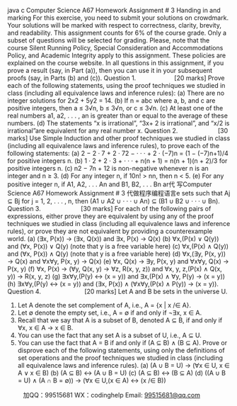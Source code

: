 java c
Computer Science A67
Homework Assignment # 3
Handing in and marking
For this exercise, you need to submit your solutions on crowdmark. Your solutions will be marked with respect to correctness, clarity, brevity, and readability. This assignment counts for 6% of the course grade. Only a subset of questions will be selected for grading.
Please, note that the course Silent Running Policy, Special Consideration and Accommodations Policy, and Academic Integrity apply to this assignment. These policies are explained on the course website.
In all questions in this assignment, if you prove a result (say, in Part (a)), then you can use it in your subsequent proofs (say, in Parts (b) and (c)).
Question 1.                      [20 marks]
Prove each of the following statements, using the proof techniques we studied in class (including all equivalence laws and inference rules):
(a) There are no integer solutions for 2x2 + 5y2 = 14.
(b) If n = abc where a, b, and c are positive integers, then a ≤ 3√n, b ≤ 3√n, or c ≤ 3√n.
(c) At least one of the real numbers a1, a2, . . . , an is greater than or equal to the average of these numbers.
(d) The statements “x is irrational”, “3x+ 2 is irrational”, and “x/2 is irrational”are equivalent for any real number x.
Question 2.                       [30 marks]
Use Simple Induction and other proof techniques we studied in class (including all equivalence laws and inference rules), to prove each of the following statements:
(a) 2 − 2 · 7 + 2 · 72 − · · · + 2 · (−7)n = (1 − (−7)n+1)/4 for positive integers n.
(b) 1 · 2 + 2 · 3 + · · · + n(n + 1) = n(n + 1)(n + 2)/3 for positive integers n.
(c) n2 − 7n + 12 is non-negative whenever n is an integer and n ≥ 3.
(d) For any integer n, if 10n! > nn, then n < 5.
(e) For any positive integer n, if A1, A2, . . . An and B1, B2, . . . Bn ar代 写Computer Science A67 Homework Assignment # 3
代做程序编程语言e sets such that Aj ⊆ Bj for j = 1, 2, . . . , n, then (A1 ∪ A2 ∪ · · · ∪ An) ⊆ (B1 ∪ B2 ∪ · · · ∪ Bn).
Question 3.                       [30 marks]
For each of the following pairs of expressions, either prove they are equivalent by using any of the proof techniques we studied in class (including all equivalence laws and inference rules), or prove they are not equivalent by providing a counterexample world.
(a) (∃x, P(x)) → (∃x, Q(x)) and ∃x, P(x) → Q(x)
(b) ∀x,(P(x) ∨ Q(y)) and (∀x, P(x)) ∨ Q(y) (note that y is a free variable here)
(c) ∀x,(P(x) ∧ Q(y)) and (∀x, P(x)) ∧ Q(y) (note that y is a free variable here)
(d) ∀x,(∃y, P(x, y)) → Q(x) and ∀x∀y, P(x, y) → Q(x)
(e) ∀x, Q(x) → ∃y, P(x, y) and ∀x∀y, Q(x) → P(x, y)
(f) ∀x, P(x) → (∀y, Q(x, y) → ∀z, R(x, y, z)) and ∀x, y, z,(P(x) ∧ Q(x, y)) → R(x, y, z)
(g) ∃x∀y,(P(y) ↔ (x = y)) and ∃x,(P(x) ∧ ∀y, P(y) → (x = y))
(h) ∃x∀y,(P(y) ↔ (x = y)) and (∃x, P(x)) ∧ (∀x∀y,(P(x) ∧ P(y)) → (x = y)).
Question 4.                         [20 marks]
Let A and B be sets in the universe U.
1. Let A denote the set complement of A, i.e., A = {x | x /∈ A}.
2. Let ∅ denote the empty set, i.e., A = ∅ if and only if ¬∃x, x ∈ A.
3. Recall that we say that A is a subset of B, denoted A ⊆ B, if and only if ∀x, x ∈ A → x ∈ B.
4. You can use the fact that any set A is a subset of U, i.e., A ⊆ U.
5. You can use the fact that A = B if and only if (A ⊆ B) ∧ (B ⊆ A).
Prove or disprove each of the following statements, using only the definitions of set operations and the proof techniques we studied in class (including all equivalence laws and inference rules).
(a) (A ∪ B = U) → (∀x ∈ U, x ∈ A ∨ x ∈ B)
(b) (A ⊆ B) ↔ (A ∪ B = U)
(c) (A ⊆ B) ↔ (B ⊆ A)
(d) ((A ∪ B = U) ∧ (A ∩ B = ∅)) → (∀x ∈ U,(x ∈ A) ↔ (x /∈ B))







         
加QQ：99515681  WX：codinghelp  Email: 99515681@qq.com
